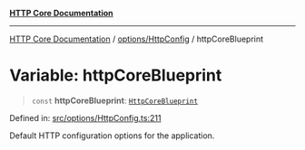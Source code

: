 [**HTTP Core Documentation**](../../../README.md)

***

[HTTP Core Documentation](../../../README.md) / [options/HttpConfig](../README.md) / httpCoreBlueprint

# Variable: httpCoreBlueprint

> `const` **httpCoreBlueprint**: [`HttpCoreBlueprint`](../interfaces/HttpCoreBlueprint.md)

Defined in: [src/options/HttpConfig.ts:211](https://github.com/stonemjs/http-core/blob/6577700bdede2420a5df45a338635c35547070ea/src/options/HttpConfig.ts#L211)

Default HTTP configuration options for the application.
